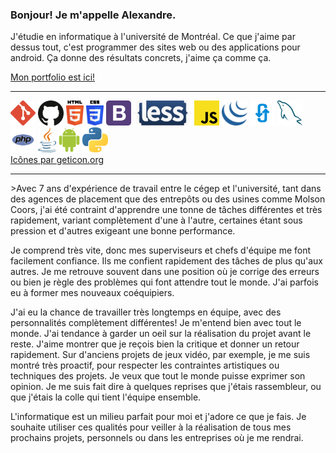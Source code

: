 <h3>Bonjour! Je m'appelle Alexandre.</h3>
<p>J'étudie en informatique à l'université de Montréal. Ce que j'aime par dessus tout, c'est programmer des sites web ou des applications pour android. Ça donne des résultats concrets, j'aime ça comme ça.</p>
<a href="https://agilbert.dev">Mon portfolio est ici!</a>
<hr>
<div>
  <div>
    <img src='icons/git-icon.svg' alt='git icon' title='Git' height='40'/>
    <img src='icons/github-icon.svg' alt='github icon' title='Github' height='40'/>
    <img src='icons/html-5.svg' alt='html icon' title='HTML5' height='40'/>
    <img src='icons/css-3.svg' alt='css icon' title='CSS3' height='40'/>
    <img src='icons/bootstrap.svg' alt='bootstrap icon' title='Bootstrap' height='40'/>
    <img src='icons/less.svg' alt='less icon' title='Less' height='40'/>
    <img src='icons/javascript.svg' alt='javascript icon' title='Javascript' height='40'/>
    <img src='icons/jquery-icon.svg' alt='jquery icon' title='jQuery' height='40'/>
    <img src='icons/ajax.svg' alt='ajax icon' title='Ajax' height='40'/>
    <img src='icons/mysql.svg' alt='mysql icon' title='MySQL' height='40'/>
    <img src='icons/php.svg' alt='php icon' title='PHP' height='40'/>
    <img src='icons/java.svg' alt='java icon' title='Java' height='40'/>
    <img src='icons/android-icon.svg' alt='android icon' title='Android' height='40'/>
    <img src='icons/python.svg' alt='python icon' title='Python' height='40'/>
  </div>
  <a href="https://github.com/get-icon/geticon">Icônes par geticon.org</a>
</div>
<hr>

<p>>Avec 7 ans d'expérience de travail entre le cégep et l'université, tant dans des agences de placement que des entrepôts ou des usines comme Molson Coors, j'ai été contraint d'apprendre une tonne de tâches différentes et très rapidement, variant complètement d'une à l'autre, certaines étant sous pression et d'autres exigeant une bonne performance.</p>

<p>Je comprend très vite, donc mes superviseurs et chefs d'équipe me font facilement confiance. Ils me confient rapidement des tâches de plus qu'aux autres. Je me retrouve souvent dans une position où je corrige des erreurs ou bien je règle des problèmes qui font attendre tout le monde. J'ai parfois eu à former mes nouveaux coéquipiers.</p>

<p>J'ai eu la chance de travailler très longtemps en équipe, avec des personnalités complètement différentes! Je m'entend bien avec tout le monde. J'ai tendance à garder un oeil sur la réalisation du projet avant le reste. J'aime montrer que je reçois bien la critique et donner un retour rapidement. Sur d'anciens projets de jeux vidéo, par exemple, je me suis montré très proactif, pour respecter les contraintes artistiques ou techniques des projets. Je veux que tout le monde puisse exprimer son opinion. Je me suis fait dire à quelques reprises que j'étais rassembleur, ou que j'étais la colle qui tient l'équipe ensemble.</p>

<p>L'informatique est un milieu parfait pour moi et j'adore ce que je fais. Je souhaite utiliser ces qualités pour veiller à la réalisation de tous mes prochains projets, personnels ou dans les entreprises où je me rendrai.</p>
